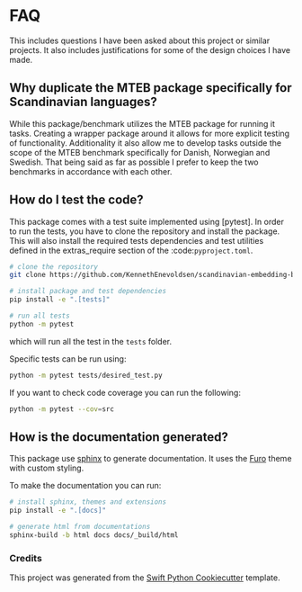 
# FAQ
This includes questions I have been asked about this project or similar projects. It also includes justifications for some of the design choices I have made.

## Why duplicate the MTEB package specifically for Scandinavian languages?

While this package/benchmark utilizes the MTEB package for running it tasks. Creating a wrapper package around it allows for more explicit testing of functionality. Additionality it also allow me to develop tasks outside the scope of the MTEB benchmark specifically for Danish, Norwegian and Swedish. That being said as far as possible I prefer to keep the two benchmarks in accordance with each other.

## How do I test the code?

This package comes with a test suite implemented using [pytest].
In order to run the tests, you have to clone the repository and install the package.
This will also install the required tests dependencies
and test utilities defined in the extras_require section of the :code:`pyproject.toml`.

```bash
# clone the repository
git clone https://github.com/KennethEnevoldsen/scandinavian-embedding-benchmark

# install package and test dependencies
pip install -e ".[tests]"

# run all tests
python -m pytest
```

which will run all the test in the `tests` folder.

Specific tests can be run using:

```bash
python -m pytest tests/desired_test.py
```

If you want to check code coverage you can run the following:

```bash
python -m pytest --cov=src
```

## How is the documentation generated?

This package use [sphinx] to generate documentation. It uses the [Furo] theme with
custom styling.

To make the documentation you can run:


```bash
# install sphinx, themes and extensions
pip install -e ".[docs]"

# generate html from documentations
sphinx-build -b html docs docs/_build/html
```

### Credits

This project was generated from the [Swift Python Cookiecutter] template.

[swift python cookiecutter]: https://github.com/MartinBernstorff/swift-python-cookiecutter
[file an issue]: https://github.com/KennethEnevoldsen/scandinavian-embedding-benchmark/issues
[sphinx]: https://www.sphinx-doc.org/en/master/index.html
[Furo]: https://github.com/pradyunsg/furo
